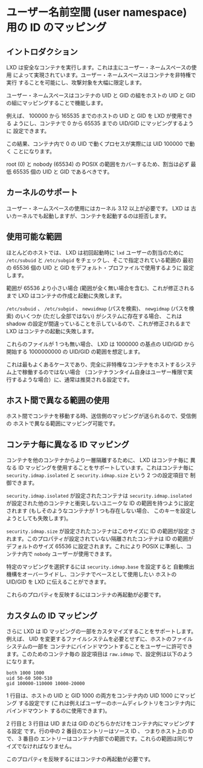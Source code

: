 # ユーザー名前空間 (user namespace) 用の ID のマッピング

## イントロダクション

LXD は安全なコンテナを実行します。これは主にユーザー・ネームスペースの使用
によって実現されています。ユーザー・ネームスペースはコンテナを非特権で実行
することを可能にし、攻撃対象を大幅に限定します。

ユーザー・ネームスペースはコンテナの UID と GID の組をホストの UID と
GID の組にマッピングすることで機能します。

例えば、 100000 から 165535 までのホストの UID と GID を LXD が使用できる
ようにし、コンテナで 0 から 65535 までの UID/GID にマッピングするように
設定できます。

この結果、コンテナ内で 0 の UID で動くプロセスが実際には UID 100000 で動く
ことになります。

root (0) と nobody (65534) の POSIX の範囲をカバーするため、割当は必ず
最低 65535 個の UID と GID であるべきです。

## カーネルのサポート

ユーザー・ネームスペースの使用にはカーネル 3.12 以上が必要です。 LXD は
古いカーネルでも起動しますが、コンテナを起動するのは拒否します。

## 使用可能な範囲

ほとんどのホストでは、 LXD は初回起動時に `lxd` ユーザーの割当のために
`/etc/subuid` と `/etc/subgid` をチェックし、そこで指定されている範囲の
最初の 65536 個の UID と GID をデフォルト・プロファイルで使用するように
設定します。

範囲が 65536 より小さい場合 (範囲が全く無い場合を含む)、これが修正される
まで LXD はコンテナの作成と起動に失敗します。

`/etc/subuid` 、 `/etc/subgid` 、 `newuidmap` (パスを検索)、 `newgidmap`
(パスを検索) のいくつか (ただし全部ではない) がシステムに存在する場合、
これは shadow の設定が間違っていることを示しているので、これが修正されるまで
LXD はコンテナの起動に失敗します。

これらのファイルが 1 つも無い場合、 LXD は 1000000 の基点の UID/GID から開始する
1000000000 の UID/GID の範囲を想定します。

これは最もよくあるケースであり、完全に非特権なコンテナをホストするシステム上で稼働するのではない場合
（コンテナランタイム自身はユーザー権限で実行するような場合）に、通常は推奨される設定です。

## ホスト間で異なる範囲の使用

ホスト間でコンテナを移動する時、送信側のマッピングが送られるので、受信側の
ホストで異なる範囲にマッピング可能です。

## コンテナ毎に異なる ID マッピング

コンテナを他のコンテナからより一層隔離するために、 LXD はコンテナ毎に
異なる ID マッピングを使用することをサポートしています。これはコンテナ毎に
`security.idmap.isolated` と `security.idmap.size` という 2 つの設定項目で
制御できます。

`security.idmap.isolated` が設定されたコンテナは
`security.idmap.isolated` が設定された他のコンテナと衝突しないユニークな
ID の範囲を持つように設定されます (もしそのようなコンテナが 1 つも存在しない場合、
このキーを設定しようとしても失敗します)。

`security.idmap.size` が設定されたコンテナはこのサイズに ID の範囲が設定
されます。このプロパティが設定されていない隔離されたコンテナは ID の範囲が
デフォルトのサイズ 65536 に設定されます。これにより POSIX に準拠し、コンテナ内で
`nobody` ユーザーが使用できます。

特定のマッピングを選択するには `security.idmap.base` を設定すると
自動検出機構をオーバーライドし、コンテナでベースとして使用したい
ホストの UID/GID を LXD に伝えることができます。

これらのプロパティを反映するにはコンテナの再起動が必要です。

## カスタムの ID マッピング

さらに LXD は ID マッピングの一部をカスタマイズすることをサポートします。例えば、
UID を変更するファイルシステムを必要とせずに、ホストのファイルシステムの一部を
コンテナにバインドマウントすることをユーザーに許可できます。このためのコンテナ毎の
設定項目は `raw.idmap` で、設定例は以下のようになります。

    both 1000 1000
    uid 50-60 500-510
    gid 100000-110000 10000-20000

1 行目は、ホストの UID と GID 1000 の両方をコンテナ内の UID 1000 にマッピング
する設定です (これは例えばユーザーのホームディレクトリをコンテナ内にバインドマウント
するのに使用できます)。

2 行目と 3 行目は UID または GID のどちらかだけをコンテナ内にマッピングする設定
です。行の中の 2 番目のエントリーはソース ID 、 つまりホスト上の ID で、 3 番目の
エントリーはコンテナ内部での範囲です。これらの範囲は同じサイズでなければなりません。

このプロパティを反映するにはコンテナの再起動が必要です。
